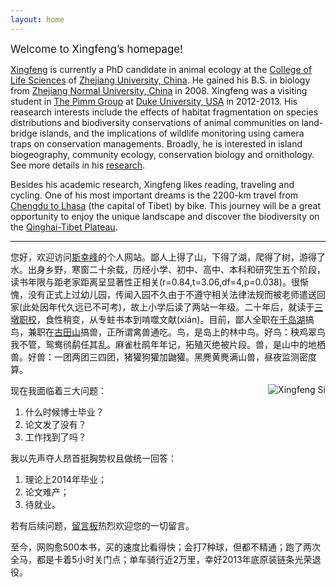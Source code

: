 ```yaml
---
layout: home
---
```



<big>Welcome to Xingfeng’s homepage! </big>

[Xingfeng](/ "Xingfeng Si") is currently a PhD candidate in animal ecology at the [College of Life Sciences](http://www.cls.zju.edu.cn/en/) of [Zhejiang University, China](http://www.zju.edu.cn/english/ "Zhejiang University"). He gained his B.S. in biology from [Zhejiang Normal University, China](http://www.zjnu.cn/eng/) in 2008. Xingfeng was a visiting student in [The Pimm Group](http://www.thepimmgroup.org) at [Duke University, USA](http://www.duke.edu) in 2012-2013. His reasearch interests include the effects of habitat fragmentation on species distributions and biodiversity conservations of animal communities on land-bridge islands, and the implications of wildlife monitoring using camera traps on conservation managements. Broadly, he is interested in island biogeography, community ecology, conservation biology and ornithology. See more details in his [research](/en/about "About Xingfeng").

Besides his academic research, Xingfeng likes reading, traveling and cycling. One of his most important dreams is the 2200-km travel from [Chengdu to Lhasa](http://en.wikipedia.org/wiki/China_National_Highway_318) (the capital of Tibet) by bike. This journey will be a great opportunity to enjoy the unique landscape and discover the biodiversity on the [Qinghai-Tibet Plateau](http://en.wikipedia.org/wiki/Qinghai-Tibet_Plateau).

---


您好，欢迎访问[斯幸峰](/ "Xingfeng Si")的个人网站。鄙人上得了山，下得了湖，爬得了树，游得了水。出身乡野，寒窗二十余载，历经小学、初中、高中、本科和研究生五个阶段，读书年限与距老家距离呈显著性正相关(r=0.84,t=3.06,df=4,p=0.038)。很惭愧，没有正式上过幼儿园，传闻入园不久由于不遵守相关法律法规而被老师遣送回家(此处因年代久远已不可考)，故上小学后读了两站一年级。二十年后，就读于[三墩职校](http://www.zju.edu.cn)，食性稍变，从专蛀书本到啃噬文献(xián)。目前，鄙人全职在[千岛湖](/cn/pages/thousand-island-lake/)搞鸟，兼职在[古田山](/cn/pages/gutianshan-reserve/)搞兽，正所谓禽兽通吃。鸟，是岛上的林中鸟。好鸟：秧鸡翠鸟我不管，鸳鸯鸻鹬任其乱。麻雀杜鹃年年记，拓殖灭绝被片段。兽，是山中的地栖兽。好兽：一团两团三四团，猪獾狗獾加鼬獾。黑麂黄麂满山兽，昼夜监测密度算。

<p><img src="http://sixf.org/files/images/avatar.jpg" title="Xingfeng Si" align="right" /></p>

现在我面临着三大问题：

1. 什么时候博士毕业？
2. 论文发了没有？
3. 工作找到了吗？

我以先声夺人昂首挺胸势权且做统一回答：

1. 理论上2014年毕业；
2. 论文难产；
3. 待就业。

若有后续问题，[留言板](/cn/guestbook)热烈欢迎您的一切留言。

至今，网购愈500本书，买的速度比看得快；会打7种球，但都不精通；跑了两次全马，都是卡着5小时关门点；单车骑行近2万里，幸好2013年底原装链条光荣退役。
